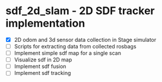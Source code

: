 # sdf_2d_slam - 2D SDF tracker implementation
- [x] 2D odom and 3d sensor data collection in Stage simulator
- [ ] Scripts for extracting data from collected rosbags
- [ ] Implement simple sdf map for a single scan
- [ ] Visualize sdf in 2D map
- [ ] Implement sdf fusion
- [ ] Implement sdf tracking
